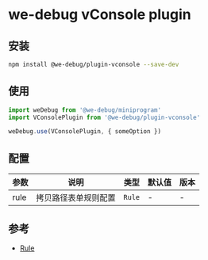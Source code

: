 # we-debug vConsole plugin

## 安装

```bash
npm install @we-debug/plugin-vconsole --save-dev
```

## 使用

```javascript
import weDebug from '@we-debug/miniprogram'
import VConsolePlugin from '@we-debug/plugin-vconsole'

weDebug.use(VConsolePlugin, { someOption })
```

## 配置

参数 | 说明 |  类型 | 默认值 | 版本
-|-|-|-|-|
rule | 拷贝路径表单规则配置 | `Rule` | - | - |

## 参考

- [Rule](https://dlhandsome.github.io/we-debug/#/api?id=wedebugcreateformruleparam)

